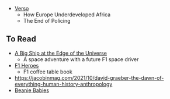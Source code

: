 - [Verso](https://www.versobooks.com/users/orders)
  - How Europe Underdeveloped Africa
  - The End of Policing

## To Read
- [A Big Ship at the Edge of the Universe](https://www.goodreads.com/en/book/show/35520564-a-big-ship-at-the-edge-of-the-universe)
  - A space adventure with a future F1 space driver
- [F1 Heroes](https://www.skira.net/en/books/f1-heroes-1/)
  - F1 coffee table book 
- https://jacobinmag.com/2021/10/david-graeber-the-dawn-of-everything-human-history-anthropology
- [Beanie Babies](https://www.goodreads.com/book/show/20821185-the-great-beanie-baby-bubble)